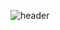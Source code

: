 ![header](https://capsule-render.vercel.app/api?type=waving&color=auto&height=300&section=header&text=Have%20a%20nice%20day!&fontSize=80&animation=twinkling&desc=I'm%20Dangchan&descAlign=75&descAlignY=65&descSize=23)


